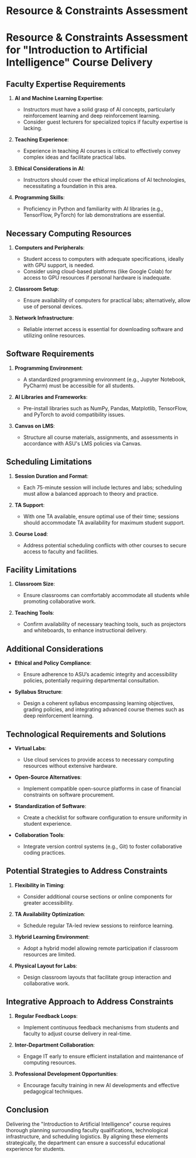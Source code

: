 Resource & Constraints Assessment
=================================

# Resource & Constraints Assessment for "Introduction to Artificial Intelligence" Course Delivery

## Faculty Expertise Requirements
1. **AI and Machine Learning Expertise**: 
   - Instructors must have a solid grasp of AI concepts, particularly reinforcement learning and deep reinforcement learning.
   - Consider guest lecturers for specialized topics if faculty expertise is lacking.

2. **Teaching Experience**: 
   - Experience in teaching AI courses is critical to effectively convey complex ideas and facilitate practical labs.

3. **Ethical Considerations in AI**: 
   - Instructors should cover the ethical implications of AI technologies, necessitating a foundation in this area.

4. **Programming Skills**: 
   - Proficiency in Python and familiarity with AI libraries (e.g., TensorFlow, PyTorch) for lab demonstrations are essential.

## Necessary Computing Resources
1. **Computers and Peripherals**: 
   - Student access to computers with adequate specifications, ideally with GPU support, is needed.
   - Consider using cloud-based platforms (like Google Colab) for access to GPU resources if personal hardware is inadequate.

2. **Classroom Setup**: 
   - Ensure availability of computers for practical labs; alternatively, allow use of personal devices.

3. **Network Infrastructure**: 
   - Reliable internet access is essential for downloading software and utilizing online resources.

## Software Requirements
1. **Programming Environment**: 
   - A standardized programming environment (e.g., Jupyter Notebook, PyCharm) must be accessible for all students.

2. **AI Libraries and Frameworks**: 
   - Pre-install libraries such as NumPy, Pandas, Matplotlib, TensorFlow, and PyTorch to avoid compatibility issues.

3. **Canvas on LMS**: 
   - Structure all course materials, assignments, and assessments in accordance with ASU's LMS policies via Canvas.

## Scheduling Limitations
1. **Session Duration and Format**: 
   - Each 75-minute session will include lectures and labs; scheduling must allow a balanced approach to theory and practice.

2. **TA Support**: 
   - With one TA available, ensure optimal use of their time; sessions should accommodate TA availability for maximum student support.

3. **Course Load**: 
   - Address potential scheduling conflicts with other courses to secure access to faculty and facilities.

## Facility Limitations
1. **Classroom Size**: 
   - Ensure classrooms can comfortably accommodate all students while promoting collaborative work.

2. **Teaching Tools**: 
   - Confirm availability of necessary teaching tools, such as projectors and whiteboards, to enhance instructional delivery.

## Additional Considerations
- **Ethical and Policy Compliance**: 
   - Ensure adherence to ASU’s academic integrity and accessibility policies, potentially requiring departmental consultation.

- **Syllabus Structure**: 
   - Design a coherent syllabus encompassing learning objectives, grading policies, and integrating advanced course themes such as deep reinforcement learning.

## Technological Requirements and Solutions
- **Virtual Labs**: 
  - Use cloud services to provide access to necessary computing resources without extensive hardware.

- **Open-Source Alternatives**: 
  - Implement compatible open-source platforms in case of financial constraints on software procurement.

- **Standardization of Software**: 
  - Create a checklist for software configuration to ensure uniformity in student experience.

- **Collaboration Tools**: 
  - Integrate version control systems (e.g., Git) to foster collaborative coding practices.

## Potential Strategies to Address Constraints
1. **Flexibility in Timing**: 
   - Consider additional course sections or online components for greater accessibility.

2. **TA Availability Optimization**: 
   - Schedule regular TA-led review sessions to reinforce learning.

3. **Hybrid Learning Environment**: 
   - Adopt a hybrid model allowing remote participation if classroom resources are limited.

4. **Physical Layout for Labs**: 
   - Design classroom layouts that facilitate group interaction and collaborative work.

## Integrative Approach to Address Constraints
1. **Regular Feedback Loops**: 
   - Implement continuous feedback mechanisms from students and faculty to adjust course delivery in real-time.

2. **Inter-Department Collaboration**: 
   - Engage IT early to ensure efficient installation and maintenance of computing resources.

3. **Professional Development Opportunities**: 
   - Encourage faculty training in new AI developments and effective pedagogical techniques.

## Conclusion
Delivering the "Introduction to Artificial Intelligence" course requires thorough planning surrounding faculty qualifications, technological infrastructure, and scheduling logistics. By aligning these elements strategically, the department can ensure a successful educational experience for students.